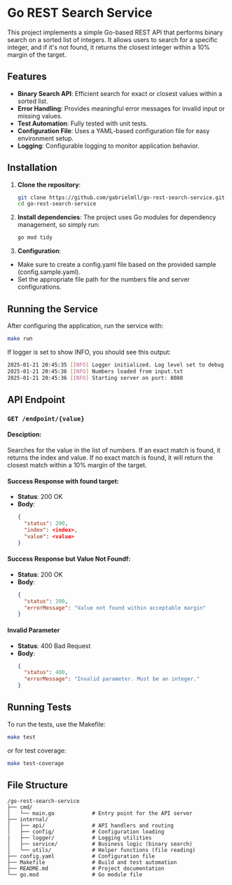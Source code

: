 # Go REST Search Service

This project implements a simple Go-based REST API that performs binary search on a sorted list of integers. It allows users to search for a specific integer, and if it's not found, it returns the closest integer within a 10% margin of the target.

## Features

- **Binary Search API**: Efficient search for exact or closest values within a sorted list.
- **Error Handling**: Provides meaningful error messages for invalid input or missing values.
- **Test Automation**: Fully tested with unit tests.
- **Configuration File**: Uses a YAML-based configuration file for easy environment setup.
- **Logging**: Configurable logging to monitor application behavior.

## Installation

1. **Clone the repository**:
   ```bash
   git clone https://github.com/gabrielmll/go-rest-search-service.git
   cd go-rest-search-service

2. **Install dependencies**:
The project uses Go modules for dependency management, so simply run:
    ```bash
    go mod tidy

3. **Configuration**:
- Make sure to create a config.yaml file based on the provided sample (config.sample.yaml).
- Set the appropriate file path for the numbers file and server configurations.


## Running the Service
After configuring the application, run the service with:
   ```bash
   make run
   ```

If logger is set to show INFO, you should see this output: 
   ```bash
   2025-01-21 20:45:35 [INFO] Logger initialized. Log level set to debug
   2025-01-21 20:45:36 [INFO] Numbers loaded from input.txt
   2025-01-21 20:45:36 [INFO] Starting server on port: 8080
   ```


## API Endpoint

### `GET /endpoint/{value}`

#### Desciption:
Searches for the value in the list of numbers. If an exact match is found, it returns the index and value. If no exact match is found, it will return the closest match within a 10% margin of the target.

#### Success Response with found target:
- **Status**: 200 OK
- **Body**:
  ```json
  {
    "status": 200,
    "index": <index>,
    "value": <value>
  }
  ```

#### Success Response but Value Not Foundf:
- **Status**: 200 OK
- **Body**:
  ```json
  {
    "status": 200,
    "errorMessage": "Value not found within acceptable margin"
  }
  ```

#### Invalid Parameter
- **Status**: 400 Bad Request
- **Body**:
  ```json
  {
    "status": 400,
    "errorMessage": "Invalid parameter. Must be an integer."
  }
  ```

## Running Tests
To run the tests, use the Makefile:
   ```bash
   make test
   ```

or for test coverage:
   ```bash
   make test-coverage
   ```

## File Structure
   ```
   /go-rest-search-service
   ├── cmd/
   │   └── main.go            # Entry point for the API server
   ├── internal/
   │   ├── api/               # API handlers and routing
   │   ├── config/            # Configuration loading
   |   ├── logger/            # Logging utilities
   │   ├── service/           # Business logic (binary search)
   │   └── utils/             # Helper functions (file reading)
   ├── config.yaml            # Configuration file
   ├── Makefile               # Build and test automation
   ├── README.md              # Project documentation
   └── go.mod                 # Go module file
   ```